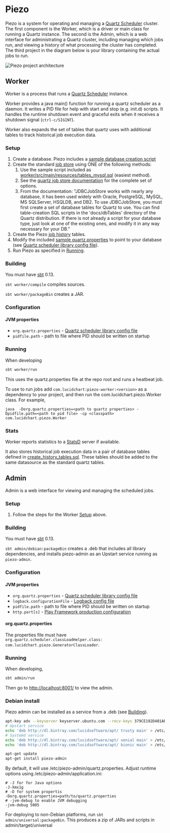 Piezo
=====

Piezo is a system for operating and managing a [Quartz Scheduler](http://quartz-scheduler.org/documentation/quartz-2.2.x/quick-start) cluster. The first component is the Worker, which is a driver or main class for running a Quartz instance. The second is the Admin, which is a web interface for administrating a Quartz cluster, including managing which jobs run, and viewing a history of what processing the cluster has completed. The third project in the diagram below is your library containing the actual jobs to run.

![Piezo project architecture](documentation/piezo_project_architecture.png "Project Architecture")

## Worker
Worker is a process that runs a [Quartz Scheduler](http://quartz-scheduler.org/documentation/quartz-2.2.x/quick-start) instance.

Worker provides a java main() function for running a quartz scheduler as a daemon. It writes a PID file for help with start and stop (e.g. init.d) scripts. It handles the runtime shutdown event and graceful exits when it receives a shutdown signal (`ctrl-c/SIGINT`).

Worker also expands the set of tables that quartz uses with additional tables to track historical job execution data.

### Setup
1. Create a database. Piezo includes a [sample database creation script](worker/src/main/resources/create_database.sql)
2. Create the standard [job store](http://quartz-scheduler.org/documentation/quartz-2.2.x/tutorials/tutorial-lesson-09) using ONE of the following methods:
    1. Use the sample script included as [worker/src/main/resources/tables_mysql.sql](worker/src/main/resources/tables_mysql.sql) (easiest method).
    2. See the [quartz job store documentation](http://quartz-scheduler.org/documentation/quartz-2.2.x/tutorials/tutorial-lesson-09) for the complete set of options.
    3. From the documentation:
        "JDBCJobStore works with nearly any database, it has been used widely with Oracle, PostgreSQL, MySQL, MS SQLServer, HSQLDB, and DB2. To use JDBCJobStore, you must first create a set of database tables for Quartz to use. You can find table-creation SQL scripts in the 'docs/dbTables' directory of the Quartz distribution. If there is not already a script for your database type, just look at one of the existing ones, and modify it in any way necessary for your DB."
3. Create the Piezo [job history](worker/src/main/resources/create_history_tables.sql) tables.
4. Modify the included [sample quartz.properties](/worker/src/main/resources/quartz.properties) to point to your database (see [Quartz scheduler library config file](http://quartz-scheduler.org/documentation/quartz-2.2.x/configuration/)).
5. Run Piezo as specified in [Running](#running).

### Building
You must have [sbt](http://www.scala-sbt.org/) 0.13.

`sbt worker/compile` compiles sources.

`sbt worker/packageBin` creates a JAR.

### Configuration
#### JVM properties
* `org.quartz.properties` - [Quartz scheduler library config file](http://quartz-scheduler.org/documentation/quartz-2.2.x/configuration/)
* `pidfile.path` - path to file where PID should be written on startup

### Running

When developing

```sh
sbt worker/run
```

This uses the quartz.properties file at the repo root and runs a heatbeat job.

To use to run jobs add `com.lucidchart:piezo-worker:<version>` as a dependency to your project, and then run the
com.lucidchart.piezo.Worker class. For example,

```
java  -Dorg.quartz.properties=<path to quartz properties> -Dpidfile.path=<path to pid file> -cp <classpath> com.lucidchart.piezo.Worker
```

### Stats
Worker reports statistics to a [StatsD](https://github.com/etsy/statsd/) server if available.

It also stores historical job execution data in a pair of database tables defined in [create_history_tables.sql](worker/src/main/resources/create_history_tables.sql). These tables should be added to the same datasource as the standard quartz tables.

## Admin

Admin is a web interface for viewing and managing the scheduled jobs.

### Setup
1. Follow the steps for the Worker [Setup](#setup) above.

### <a name="adminBuilding">Building</a>
You must have [sbt](http://www.scala-sbt.org/) 0.13.

`sbt admin/debian:packageBin` creates a .deb that includes all library dependencies, and installs piezo-admin as an Upstart service running as `piezo-admin`.

### Configuration
#### JVM properties
* `org.quartz.properties` - [Quartz scheduler library config file](http://quartz-scheduler.org/documentation/quartz-2.2.x/configuration/)
* `logback.configurationFile` - [Logback config file](http://logback.qos.ch/manual/configuration.html)
* `pidfile.path` - path to file where PID should be written on startup
* `http.port[s]` - [Play Framework production configuration](http://www.playframework.com/documentation/2.1.1/ProductionConfiguration)

#### org.quartz.properties

The properties file must have `org.quartz.scheduler.classLoadHelper.class: com.lucidchart.piezo.GeneratorClassLoader`.

### Running

When developing,

```sh
sbt admin/run
```

Then go to [http://localhost:8001/](http://localhost:8001/) to view the admin.

### Debian install

Piezo admin can be installed as a service from a .deb (see [Building](#adminBuilding)).

```sh
apt-key adv --keyserver keyserver.ubuntu.com --recv-keys 379CE192D401AB61
# Upstart service
echo 'deb http://dl.bintray.com/lucidsoftware/apt/ trusty main' > /etc/apt/sources.list.d/lucidsoftware.list
# Systemd service
echo 'deb http://dl.bintray.com/lucidsoftware/apt/ xenial main' > /etc/apt/sources.list.d/lucidsoftware.list
echo 'deb http://dl.bintray.com/lucidsoftware/apt/ bionic main' > /etc/apt/sources.list.d/lucidsoftware.list

apt-get update
apt-get install piezo-admin
```

By default, it will use /etc/piezo-admin/quartz.properties. Adjust runtime options using /etc/piezo-admin/application.ini:

```
# -J for for Java options
-J-Xmx1g
# -D for system propertis
-Dorg.quartz.properties=path/to/quartz.properties
# -jvm-debug to enable JVM debugging
-jvm-debug 5005
```

For deploying to non-Debian platforms, run `sbt admin/universal:packageBin`. This produces a zip of JARs and scripts in
admin/target/universal

